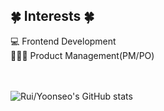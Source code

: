 
## 🍀 Interests 🍀
💻 Frontend Development <br>
🧑‍🤝‍🧑 Product Management(PM/PO) <br>
<br>

<!-- ruiiary/ruiiary is a ✨ special ✨ repository because its `README.md` (this file) appears on your GitHub profile.
You can click the Preview link to take a look at your changes.
--->
<br>
<img src="https://github-readme-stats.vercel.app/api?username=ruiiary" alt="Rui/Yoonseo's GitHub stats" />


